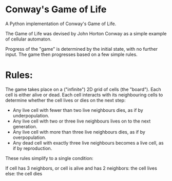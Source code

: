 Conway's Game of Life
=====================

A Python implementation of Conway's Game of Life.

The Game of Life was devised by John Horton Conway as a simple
example of cellular automaton.

Progress of the "game" is determined by the initial state, with no further input.
The game then progresses based on a few simple rules.


Rules:
======

The game takes place on a ("infinite") 2D grid of cells (the "board").
Each cell is either alive or dead.
Each cell interacts with its neighbouring cells to determine whether
the cell lives or dies on the next step:

- Any live cell with fewer than two live neighbours dies, as if by underpopulation.
- Any live cell with two or three live neighbours lives on to the next generation.
- Any live cell with more than three live neighbours dies, as if by overpopulation.
- Any dead cell with exactly three live neighbours becomes a live cell, as if by reproduction.

These rules simplify to a single condition:

If cell has 3 neighbors, or cell is alive and has 2 neighbors:
    the cell lives
else:
    the cell dies
